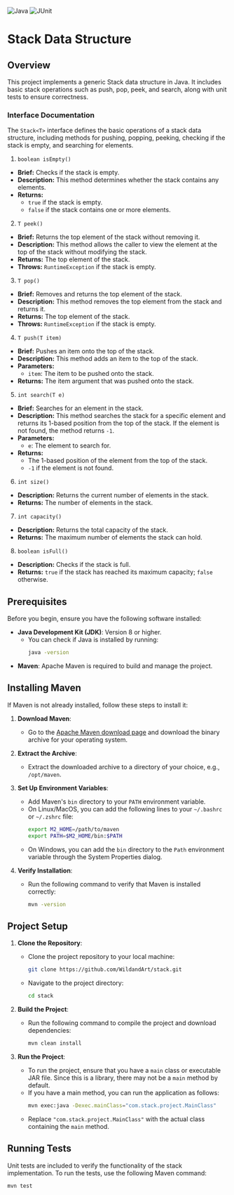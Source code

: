 ![Java](https://img.shields.io/badge/Java-22-007396?style=for-the-badge&logo=java)
![JUnit](https://img.shields.io/badge/JUnit-5.0-25A162?style=for-the-badge&logo=junit5)

#   Stack Data Structure

## Overview

This project implements a generic Stack data structure in Java. It includes basic stack operations such as push, pop, peek, and search, along with unit tests to ensure correctness.

### Interface Documentation

The `Stack<T>` interface defines the basic operations of a stack data structure, including methods for pushing, popping, peeking, checking if the stack is empty, and searching for elements.

 1. `boolean isEmpty()`

- **Brief:** Checks if the stack is empty.
- **Description:** This method determines whether the stack contains any elements.
- **Returns:** 
  - `true` if the stack is empty.
  - `false` if the stack contains one or more elements.

2. `T peek()`

- **Brief:** Returns the top element of the stack without removing it.
- **Description:** This method allows the caller to view the element at the top of the stack without modifying the stack.
- **Returns:** The top element of the stack.
- **Throws:** `RuntimeException` if the stack is empty.

3. `T pop()`

- **Brief:** Removes and returns the top element of the stack.
- **Description:** This method removes the top element from the stack and returns it.
- **Returns:** The top element of the stack.
- **Throws:** `RuntimeException` if the stack is empty.

4. `T push(T item)`

- **Brief:** Pushes an item onto the top of the stack.
- **Description:** This method adds an item to the top of the stack.
- **Parameters:** 
  - `item`: The item to be pushed onto the stack.
- **Returns:** The item argument that was pushed onto the stack.

5. `int search(T e)`

- **Brief:** Searches for an element in the stack.
- **Description:** This method searches the stack for a specific element and returns its 1-based position from the top of the stack. If the element is not found, the method returns `-1`.
- **Parameters:** 
  - `e`: The element to search for.
- **Returns:** 
  - The 1-based position of the element from the top of the stack.
  - `-1` if the element is not found.

6. `int size()`

- **Description:** Returns the current number of elements in the stack.
- **Returns:** The number of elements in the stack.

7. `int capacity()`

- **Description:** Returns the total capacity of the stack.
- **Returns:** The maximum number of elements the stack can hold.

8. `boolean isFull()`

- **Description:** Checks if the stack is full.
- **Returns:** `true` if the stack has reached its maximum capacity; `false` otherwise.



## Prerequisites

Before you begin, ensure you have the following software installed:

- **Java Development Kit (JDK)**: Version 8 or higher.
  - You can check if Java is installed by running:
    ```bash
    java -version
    ```
- **Maven**: Apache Maven is required to build and manage the project.

## Installing Maven

If Maven is not already installed, follow these steps to install it:

1. **Download Maven**:
   - Go to the [Apache Maven download page](https://maven.apache.org/download.cgi) and download the binary archive for your operating system.

2. **Extract the Archive**:
   - Extract the downloaded archive to a directory of your choice, e.g., `/opt/maven`.

3. **Set Up Environment Variables**:
   - Add Maven's `bin` directory to your `PATH` environment variable.
   - On Linux/MacOS, you can add the following lines to your `~/.bashrc` or `~/.zshrc` file:
     ```bash
     export M2_HOME=/path/to/maven
     export PATH=$M2_HOME/bin:$PATH
     ```
   - On Windows, you can add the `bin` directory to the `Path` environment variable through the System Properties dialog.

4. **Verify Installation**:
   - Run the following command to verify that Maven is installed correctly:
     ```bash
     mvn -version
     ```

## Project Setup

1. **Clone the Repository**:
   - Clone the project repository to your local machine:
     ```bash
     git clone https://github.com/WildandArt/stack.git
     ```
   - Navigate to the project directory:
     ```bash
     cd stack
     ```

2. **Build the Project**:
   - Run the following command to compile the project and download dependencies:
     ```bash
     mvn clean install
     ```

3. **Run the Project**:
   - To run the project, ensure that you have a `main` class or executable JAR file. Since this is a library, there may not be a `main` method by default.
   - If you have a main method, you can run the application as follows:
     ```bash
     mvn exec:java -Dexec.mainClass="com.stack.project.MainClass"
     ```
   - Replace `"com.stack.project.MainClass"` with the actual class containing the `main` method.

## Running Tests

Unit tests are included to verify the functionality of the stack implementation. To run the tests, use the following Maven command:

```bash
mvn test
```
